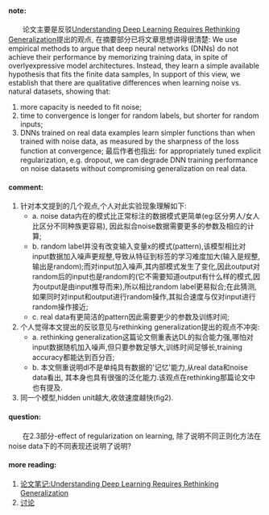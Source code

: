 #### note:
&emsp;&emsp;论文主要是反驳[Understanding Deep Learning Requires Rethinking Generalization](https://arxiv.org/abs/1611.03530)提出的观点, 在摘要部分已将文章思想讲得很清楚: We use empirical methods to argue that deep neural networks (DNNs) do not achieve their performance by memorizing training data, in spite of overlyexpressive model architectures. Instead, they learn a simple available hypothesis that fits the finite data samples, In support of this view, we establish that there are
qualitative differences when learning noise vs. natural datasets, showing that:
  1. more capacity is needed to fit noise;
  2. time to convergence is longer for random labels, but shorter for random inputs;
  3. DNNs trained on real data examples learn simpler functions than when trained with noise data, as measured by the sharpness of the loss function at convergence;
  最后作者也指出: for appropriately tuned explicit regularization, e.g. dropout, we can degrade DNN training performance on noise datasets without compromising generalization on real data.

#### comment:
  1. 针对本文提到的几个观点,个人对此实验现象理解如下:
     + a. noise data内在的模式比正常标注的数据模式更简单(eg:区分男人/女人比区分不同种族更容易), 因此拟合noise数据需要更多的参数及相应的计算;
     + b. random label并没有改变输入变量x的模式(pattern),该模型相比对input数据加入噪声更规整,导致从特征到标签的学习难度加大(输入是规整,输出是random);而对input加入噪声,其内部模式发生了变化,因此output对random后的input也是random的(它不需要知道output有什么样的模式,因为output是由input推导而来),所以相比random label更易拟合;在此猜测,如果同时对input和output进行random操作,其拟合速度与仅对input进行random操作接近;
     + c. real data有更简洁的pattern因此需要更少的参数及训练时间;
  2. 个人觉得本文提出的反驳意见与rethinking generalization提出的观点不冲突:
     + a. rethinking generalization这篇论文侧重表达DL的拟合能力强,哪怕对input数据随机加入噪声,但只要参数足够大,训练时间足够长,training accuracy都能达到百分百;
     + b. 本文侧重说明dl不是单纯具有数据的'记忆'能力,从real data和noise data看出, 其本身也具有很强的泛化能力.该观点在rethinking那篇论文中也有提及.
  3. 同一个模型,hidden unit越大,收敛速度越快(fig2).

#### question:
&emsp;&emsp;在2.3部分-effect of regularization on learning, 除了说明不同正则化方法在noise data下的不同表现还说明了说明?

#### more reading:
  1. [论文笔记:Understanding Deep Learning Requires Rethinking Generalization](https://github.com/xwzhong/papernote/blob/master/neural%20network/Understanding%20Deep%20Learning%20Requires%20Rethinking%20Generalization.md)
  2. [讨论](https://openreview.net/forum?id=rJv6ZgHYg)
